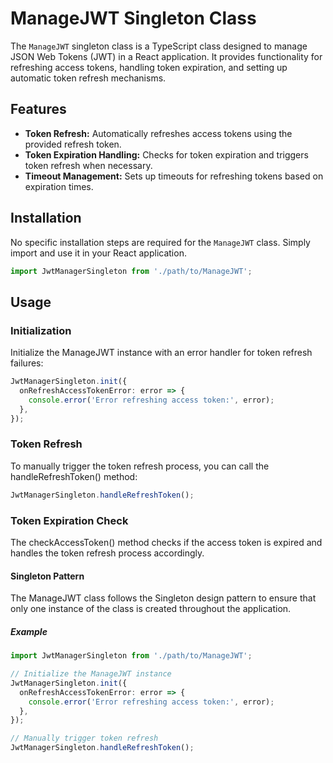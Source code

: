 # ManageJWT Singleton Class

The `ManageJWT` singleton class is a TypeScript class designed to manage JSON Web Tokens (JWT) in a React application. It provides functionality for refreshing access tokens, handling token expiration, and setting up automatic token refresh mechanisms.

## Features

- **Token Refresh:** Automatically refreshes access tokens using the provided refresh token.
- **Token Expiration Handling:** Checks for token expiration and triggers token refresh when necessary.
- **Timeout Management:** Sets up timeouts for refreshing tokens based on expiration times.

## Installation

No specific installation steps are required for the `ManageJWT` class. Simply import and use it in your React application.

```typescript
import JwtManagerSingleton from './path/to/ManageJWT';
```

## Usage

### Initialization

Initialize the ManageJWT instance with an error handler for token refresh failures:

```typescript
JwtManagerSingleton.init({
  onRefreshAccessTokenError: error => {
    console.error('Error refreshing access token:', error);
  },
});
```

### Token Refresh

To manually trigger the token refresh process, you can call the handleRefreshToken() method:

```typescript
JwtManagerSingleton.handleRefreshToken();
```

### Token Expiration Check

The checkAccessToken() method checks if the access token is expired and handles the token refresh process accordingly.

#### Singleton Pattern

The ManageJWT class follows the Singleton design pattern to ensure that only one instance of the class is created throughout the application.

##### Example

```typescript
import JwtManagerSingleton from './path/to/ManageJWT';

// Initialize the ManageJWT instance
JwtManagerSingleton.init({
  onRefreshAccessTokenError: error => {
    console.error('Error refreshing access token:', error);
  },
});

// Manually trigger token refresh
JwtManagerSingleton.handleRefreshToken();
```
